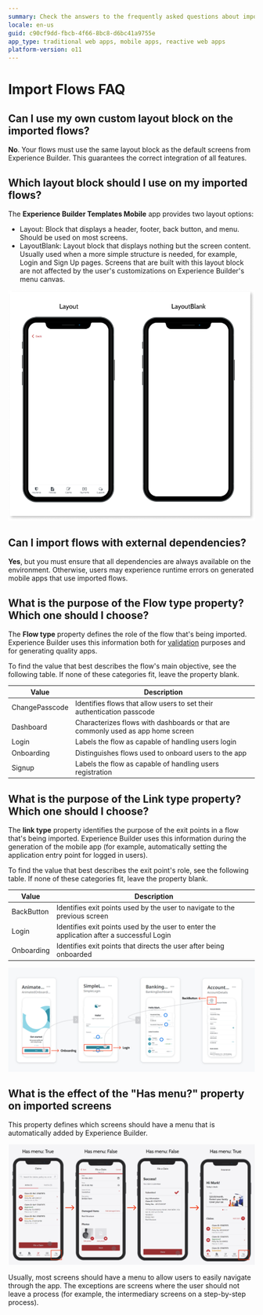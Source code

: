 ```yaml
---
summary: Check the answers to the frequently asked questions about importing Flows to Experience Builder.
locale: en-us
guid: c90cf9dd-fbcb-4f66-8bc8-d6bc41a9755e
app_type: traditional web apps, mobile apps, reactive web apps
platform-version: o11
---
```


# Import Flows FAQ

## Can I use my own custom layout block on the imported flows?

**No**. Your flows must use the same layout block as the default screens from Experience Builder. This guarantees the correct integration of all features.

## Which layout block should I use on my imported flows?

The **Experience Builder Templates Mobile** app provides two layout options:

* Layout: Block that displays a header, footer, back button, and menu. Should be used on most screens.
* LayoutBlank: Layout block that displays nothing but the screen content. Usually used when a more simple structure is needed, for example, Login and Sign Up pages. Screens that are built with this layout block are not affected by the user's customizations on Experience Builder's menu canvas.

![Preview in browser of the Layout and LayoutBlank blocks](images/layout-options-eb.png)

## Can I import flows with external dependencies?

**Yes**, but you must ensure that all dependencies are always available on the environment. Otherwise, users may experience runtime errors on generated mobile apps that use imported flows.

## What is the purpose of the Flow type property? Which one should I choose?

The **Flow type** property defines the role of the flow that's being imported. Experience Builder uses this information both for [validation](../ref/error-ref.md) purposes and for generating quality apps.

To find the value that best describes the flow's main objective, see the following table. If none of these categories fit, leave the property blank.

Value | Description |
---|---
ChangePasscode | Identifies flows that allow users to set their authentication passcode
Dashboard | Characterizes flows with dashboards or that are commonly used as app home screen
Login | Labels the flow as capable of handling users login
Onboarding | Distinguishes flows used to onboard users to the app
Signup | Labels the flow as capable of handling users registration

## What is the purpose of the Link type property? Which one should I choose?

The **link type** property identifies the purpose of the exit points in a flow that's being imported. Experience Builder uses this information during the generation of the mobile app (for example, automatically setting the application entry point for logged in users).


To find the value that best describes the exit point's role, see the following table. If none of these categories fit, leave the property blank.

Value | Description |
---|---
BackButton | Identifies exit points used by the user to navigate to the previous screen
Login | Identifies exit points used by the user to enter the application after a successful Login
Onboarding | Identifies exit points that directs the user after being onboarded

![Diagram demonstrating the Link type value on flows. The onboarding flow has an onboarding exit point. The Login flow has a Login Exit Point. The AccountDetail flow has a BackButton.](images/exit-point-type-eb.png)

## What is the effect of the "Has menu?" property on imported screens

This property defines which screens should have a menu that is automatically added by Experience Builder.

![Diagram displaying four sequential screens. The first and the fourth screens have a bottom bar and the property "Has menu" equal to true. The second and third don't have the bottom bar and the property is set to false.](images/screen-has-menu-eb.png)

Usually, most screens should have a menu to allow users to easily navigate through the app. The exceptions are screens where the user should not leave a process (for example, the intermediary screens on a step-by-step process).
